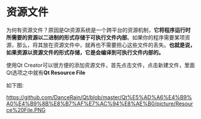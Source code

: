 # 资源文件

为何有资源文件？原因是Qt资源系统是一个跨平台的资源机制，**它将程序运行时所需要的资源以二进制的形式存储于可执行文件内部**。如果你的程序需要某项资源，那么，将其放在资源文件中，就再也不需要担心这些文件的丢失。**也就是说，如果资源以资源文件的形式存储，它是会编译到可执行文件内部的。**

使用Qt Creator可以很方便的添加资源文件，首先点击文件，点击新建文件，里面Qt选项之中就有**Qt Resource File**

如下图:

https://github.com/DanceRain/Qt/blob/master/Qt%E5%AD%A6%E4%B9%A0%E4%B9%8B%E8%B7%AF%E7%AC%94%E8%AE%B0/picture/Resource%20File.PNG

